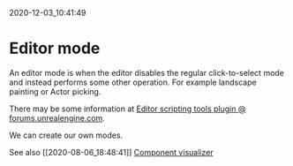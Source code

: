 2020-12-03_10:41:49

# Editor mode

An editor mode is when the editor disables the regular click-to-select mode and instead performs some other operation.
For example landscape painting or Actor picking.

There may be some information at [Editor scripting tools plugin @ forums.unrealengine.com](https://forums.unrealengine.com/development-discussion/python-scripting/1837561-editor-scripting-tools-plugin).

We can create our own modes.

See also [[2020-08-06_18:48:41]] [Component visualizer](./Component%20visualizer.md)  